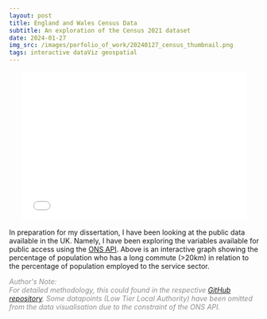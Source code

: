 ```yaml
---
layout: post
title: England and Wales Census Data
subtitle: An exploration of the Census 2021 dataset
date: 2024-01-27
img_src: /images/porfolio_of_work/20240127_census_thumbnail.png
tags: interactive dataViz geospatial
---
```





<div style="position: relative; width: 90%; padding-bottom: 60%;margin: 0 auto;">
  <iframe src="/asset/ts058_ts060.html" 
          style="position: absolute; width: 100%; height: 100%;"
          frameBorder="0">
  </iframe>
</div>

In preparation for my dissertation, I have been looking at the public data available in the UK. Namely, I have been exploring the variables available for public access using the [ONS API](https://developer.ons.gov.uk/). Above is an interactive graph showing the percentage of population who has a long commute (>20km) in relation to the percentage of population employed to the service sector.

<span style="color:#8F8F8F">*Author's Note:<br>For detailed methodology, this could found in the respective [GitHub repository](https://github.com/cwtravisyip/ONS_Census2021). Some datapoints (Low Tier Local Authority) have been omitted from the data visualisation due to the constraint of the ONS API.*</span>